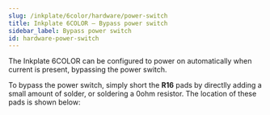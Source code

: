 ```yaml
---
slug: /inkplate/6color/hardware/power-switch
title: Inkplate 6COLOR – Bypass power switch
sidebar_label: Bypass power switch
id: hardware-power-switch
---
```


The Inkplate 6COLOR can be configured to power on automatically when current is present, bypassing the power switch.

To bypass the power switch, simply short the **R16** pads by directlly adding a small amount of solder, or soldering a 0ohm resistor. The location of these pads is shown below:

<CenteredImage src="/img/6color/pwr_sw_bypass.webp" alt="Power switch location on Inkplate 6 color" caption="R16 connection highlighted" />

